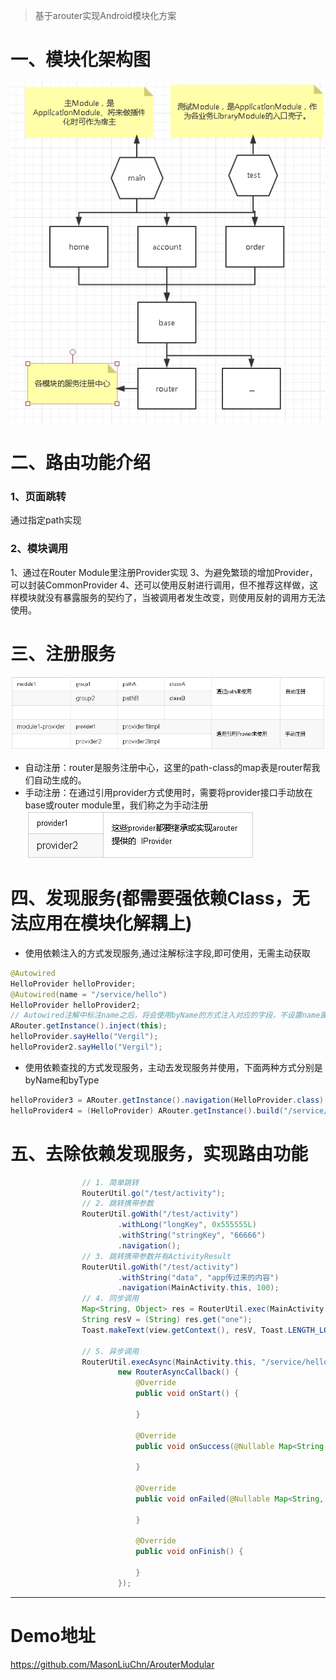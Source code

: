 

>基于arouter实现Android模块化方案

# 一、模块化架构图

![](https://raw.githubusercontent.com/MasonLiuChn/ArouterModular/master/app/doc/1.png)

# 二、路由功能介绍
### 1、页面跳转
通过指定path实现
### 2、模块调用

1、通过在Router Module里注册Provider实现
3、为避免繁琐的增加Provider，可以封装CommonProvider
4、还可以使用反射进行调用，但不推荐这样做，这样模块就没有暴露服务的契约了，当被调用者发生改变，则使用反射的调用方无法使用。

# 三、注册服务
![](https://raw.githubusercontent.com/MasonLiuChn/ArouterModular/master/app/doc/2.png)

- 自动注册：router是服务注册中心，这里的path-class的map表是router帮我们自动生成的。
- 手动注册：在通过引用provider方式使用时，需要将provider接口手动放在base或router module里，我们称之为手动注册
![](https://raw.githubusercontent.com/MasonLiuChn/ArouterModular/master/app/doc/3.png)

# 四、发现服务(都需要强依赖Class，无法应用在模块化解耦上)
- 使用依赖注入的方式发现服务,通过注解标注字段,即可使用，无需主动获取
```java
@Autowired
HelloProvider helloProvider;
@Autowired(name = "/service/hello")
HelloProvider helloProvider2;
// Autowired注解中标注name之后，将会使用byName的方式注入对应的字段，不设置name属性，会默认使用byType的方式发现服务(当同一接口有多个实现的时候，必须使用byName的方式发现服务)
ARouter.getInstance().inject(this);
helloProvider.sayHello("Vergil");
helloProvider2.sayHello("Vergil");
```

- 使用依赖查找的方式发现服务，主动去发现服务并使用，下面两种方式分别是byName和byType
```java
helloProvider3 = ARouter.getInstance().navigation(HelloProvider.class);
helloProvider4 = (HelloProvider) ARouter.getInstance().build("/service/hello").navigation();
```

# 五、去除依赖发现服务，实现路由功能
```java
                // 1. 简单跳转
                RouterUtil.go("/test/activity");
                // 2. 跳转携带参数
                RouterUtil.goWith("/test/activity")
                        .withLong("longKey", 0x555555L)
                        .withString("stringKey", "66666")
                        .navigation();
                // 3. 跳转携带参数并有ActivityResult
                RouterUtil.goWith("/test/activity")
                        .withString("data", "app传过来的内容")
                        .navigation(MainActivity.this, 100);
                // 4. 同步调用
                Map<String, Object> res = RouterUtil.exec(MainActivity.this, "/service/hello");
                String resV = (String) res.get("one");
                Toast.makeText(view.getContext(), resV, Toast.LENGTH_LONG).show();

                // 5. 异步调用
                RouterUtil.execAsync(MainActivity.this, "/service/hello",
                        new RouterAsyncCallback() {
                            @Override
                            public void onStart() {

                            }

                            @Override
                            public void onSuccess(@Nullable Map<String, Object> result) {

                            }

                            @Override
                            public void onFailed(@Nullable Map<String, Object> error) {

                            }

                            @Override
                            public void onFinish() {

                            }
                        });
```

---

# Demo地址

https://github.com/MasonLiuChn/ArouterModular






